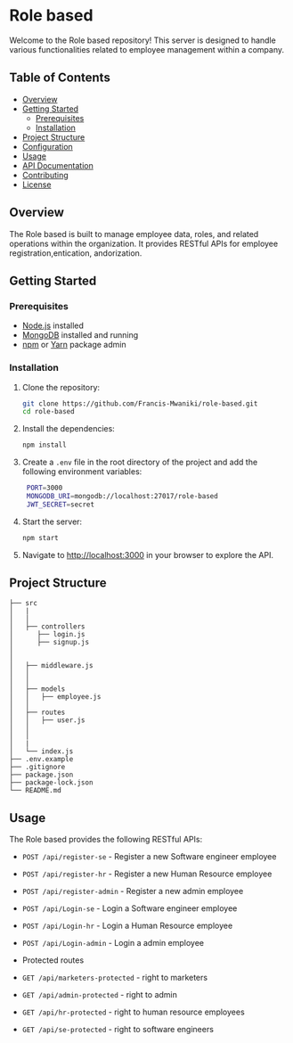 # Role based

Welcome to the Role based repository! This server is designed to handle various functionalities related to employee management within a company.

## Table of Contents

- [Overview](#overview)
- [Getting Started](#getting-started)
  - [Prerequisites](#prerequisites)
  - [Installation](#installation)
- [Project Structure](#project-structure)
- [Configuration](#configuration)
- [Usage](#usage)
- [API Documentation](#api-documentation)
- [Contributing](#contributing)
- [License](#license)

## Overview

The Role based is built to manage employee data, roles, and related operations within the organization. It provides RESTful APIs for employee registration,entication, andorization.

## Getting Started

### Prerequisites

- [Node.js](https://nodejs.org/) installed
- [MongoDB](https://www.mongodb.com/) installed and running
- [npm](https://www.npmjs.com/) or [Yarn](https://yarnpkg.com/) package admin

### Installation

1. Clone the repository:

   ```bash
   git clone https://github.com/Francis-Mwaniki/role-based.git
   cd role-based
    ```

2. Install the dependencies:

   ```bash
   npm install
   ```
3. Create a `.env` file in the root directory of the project and add the following environment variables:

   ```bash
    PORT=3000
    MONGODB_URI=mongodb://localhost:27017/role-based
    JWT_SECRET=secret
    ```
4. Start the server:

   ```bash
   npm start
   ```
5. Navigate to [http://localhost:3000](http://localhost:3000) in your browser to explore the API.

## Project Structure

```
├── src
│   |
│   │   
│   ├── controllers
│      ├── login.js
│      ├── signup.js
│     
│   
│   ├── middleware.js
│   │ 
│   │  
│   ├── models
│   │   ├── employee.js
│   │   
│   ├── routes
│   │   ├── user.js
│   │  
│   │  
│   |
│   └── index.js
├── .env.example
├── .gitignore
├── package.json
├── package-lock.json
└── README.md
```


## Usage

The Role based provides the following RESTful APIs:
 
- `POST /api/register-se` - Register a new  Software engineer employee
- `POST /api/register-hr` - Register a new Human Resource employee
- `POST /api/register-admin` - Register a new admin employee
- `POST /api/Login-se` - Login a Software engineer employee
- `POST /api/Login-hr` - Login a Human Resource employee
- `POST /api/Login-admin` - Login a admin employee

- Protected routes

- `GET /api/marketers-protected` - right to marketers
- `GET /api/admin-protected` - right to admin
- `GET /api/hr-protected` - right to human resource employees
- `GET /api/se-protected` - right to software engineers

